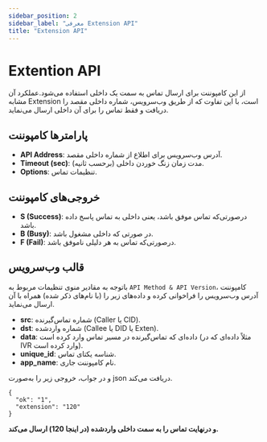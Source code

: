 ```yaml
---
sidebar_position: 2
sidebar_label: "معرفی Extension API"
title: "Extension API"
---
```



# Extention API

از این کامپوننت برای ارسال تماس به سمت یک داخلی استفاده‌ می‌شود.عملکرد آن مشابه Extension است، با این تفاوت که از طریق وب‌‌سرویس، شماره داخلی 
مقصد را دریافت و فقط تماس را برای آن داخلی ارسال می‌نماید.

## پارامترها کامپوننت

- **API Address**: آدرس وب‌‌سرویس برای اطلاع از شماره داخلی مقصد.
- **Timeout (sec)**: مدت زمان زنگ خوردن داخلی (برحسب ثانیه).
- **Options**: تنظيمات تماس.
 
## خروجی‌های کامپوننت

- **S (Success)**: درصورتی‌‌که تماس موفق باشد، یعنی داخلی به تماس پاسخ داده باشد.
- **B (Busy)**: در صورتی که داخلی مشغول باشد.
- **F (Fail)**: درصورتی‌‌که تماس به هر دلیلی ناموفق باشد.

## قالب وب‌‌سرویس
با‌توجه به مقادیر منوی تنظیمات مربوط به `API Method & API Version`، کامپوننت آدرس وب‌سرویس را فراخوانی کرده و داده‌های زیر را (با نام‌های ذکر شده) همراه با آن ارسال می‌نماید.

- **src**: شماره تماس‌‌گیرنده (Caller یا CID).
- **dst**: شماره واردشده (Callee یا DID یا Exten).
- **data**: داده‌‌ای که تماس‌‌گیرنده در مسیر تماس وارد کرده است (مثلاً داده‌‌ای که در IVR وارد کرده است).
- **unique_id**: شناسه یکتای تماس.
- **app_name**: نام کامپوننت جاری.

و در جواب، خروجی زیر را به‌صورت json دریافت‌ می‌کند.

```shell
{
  "ok": "1",
  "extension": "120"
}
```

**و درنهايت تماس را به سمت داخلی واردشده (در اينجا 120) ارسال می‌كند.**